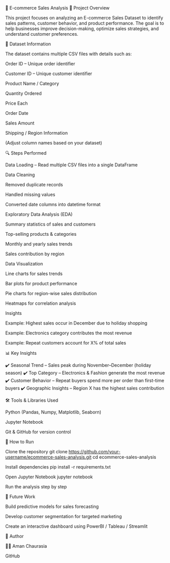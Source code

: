 🛒 E-commerce Sales Analysis
📌 Project Overview

This project focuses on analyzing an E-commerce Sales Dataset to identify sales patterns, customer behavior, and product performance.
The goal is to help businesses improve decision-making, optimize sales strategies, and understand customer preferences.

📂 Dataset Information

The dataset contains multiple CSV files with details such as:

Order ID – Unique order identifier

Customer ID – Unique customer identifier

Product Name / Category

Quantity Ordered

Price Each

Order Date

Sales Amount

Shipping / Region Information

(Adjust column names based on your dataset)

🔍 Steps Performed

Data Loading – Read multiple CSV files into a single DataFrame

Data Cleaning

Removed duplicate records

Handled missing values

Converted date columns into datetime format

Exploratory Data Analysis (EDA)

Summary statistics of sales and customers

Top-selling products & categories

Monthly and yearly sales trends

Sales contribution by region

Data Visualization

Line charts for sales trends

Bar plots for product performance

Pie charts for region-wise sales distribution

Heatmaps for correlation analysis

Insights

Example: Highest sales occur in December due to holiday shopping

Example: Electronics category contributes the most revenue

Example: Repeat customers account for X% of total sales

📊 Key Insights

✔️ Seasonal Trend – Sales peak during November–December (holiday season)
✔️ Top Category – Electronics & Fashion generate the most revenue
✔️ Customer Behavior – Repeat buyers spend more per order than first-time buyers
✔️ Geographic Insights – Region X has the highest sales contribution

🛠️ Tools & Libraries Used

Python (Pandas, Numpy, Matplotlib, Seaborn)

Jupyter Notebook

Git & GitHub for version control

🚀 How to Run

Clone the repository
git clone https://github.com/your-username/ecommerce-sales-analysis.git
cd ecommerce-sales-analysis

Install dependencies
pip install -r requirements.txt

Open Jupyter Notebook
jupyter notebook

Run the analysis step by step

📌 Future Work

Build predictive models for sales forecasting

Develop customer segmentation for targeted marketing

Create an interactive dashboard using PowerBI / Tableau / Streamlit

🙌 Author

👨‍💻 Aman Chaurasia

GitHub
